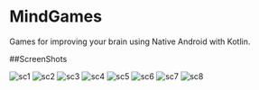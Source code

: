 # MindGames

Games for improving your brain using Native Android with Kotlin.

##ScreenShots

![sc1](https://i2.paste.pics/85af34b05e3d6b934d37a9d549aacd1c.png)
![sc2](https://i2.paste.pics/a72405c997ca4b19767b46bf0462db0e.png)
![sc3](https://i2.paste.pics/472541d185461fba3e1853f24ff100c2.png)
![sc4](https://i2.paste.pics/10c59e1579923b158766a0ce23db14dd.png)
![sc5](https://i2.paste.pics/573ab9cdd872fca0d2b8ed640470d708.png)
![sc6](https://i2.paste.pics/ef76f55eb770eb6ec8d324ebe2a61e68.png)
![sc7](https://i2.paste.pics/2234db3ffacbea99092368e8895cc6eb.png)
![sc8](https://i2.paste.pics/f24d031197af584771701b538ddb23cc.png)